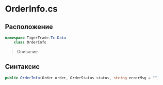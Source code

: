 
# OrderInfo.cs
## Расположение
```csharp
namespace TigerTrade.Tc.Data  
    class OrderInfo
```

> Описание

## Синтаксис
```csharp
public OrderInfo(Order order, OrderStatus status, string errorMsg = "")
```
